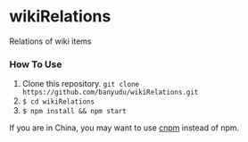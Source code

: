 # wikiRelations
Relations of wiki items

### How To Use

1. Clone this repository. `git clone https://github.com/banyudu/wikiRelations.git`
2. `$ cd wikiRelations`
3. `$ npm install && npm start`

If you are in China, you may want to use [cnpm](https://github.com/cnpm/cnpm) instead of npm.
